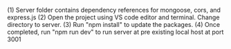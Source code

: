 (1) Server folder contains dependency references for mongoose, cors, and express.js
(2) Open the project using VS code editor and terminal. Change directory to server.
(3) Run "npm install" to update the packages.
(4) Once completed, run "npm run dev" to run server at pre existing local host at port 3001